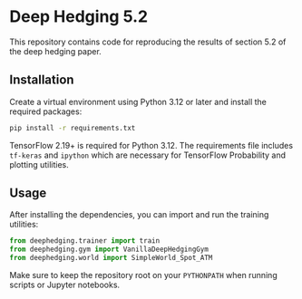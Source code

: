 # Deep Hedging 5.2

This repository contains code for reproducing the results of section 5.2 of the deep hedging paper.

## Installation

Create a virtual environment using Python 3.12 or later and install the required packages:

```bash
pip install -r requirements.txt
```

TensorFlow 2.19+ is required for Python 3.12. The requirements file includes `tf-keras` and `ipython` which are necessary for TensorFlow Probability and plotting utilities.

## Usage

After installing the dependencies, you can import and run the training utilities:

```python
from deephedging.trainer import train
from deephedging.gym import VanillaDeepHedgingGym
from deephedging.world import SimpleWorld_Spot_ATM
```

Make sure to keep the repository root on your `PYTHONPATH` when running scripts or Jupyter notebooks.
